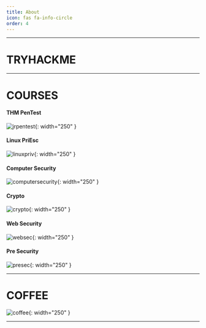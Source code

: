 ```yaml
---
title: About
icon: fas fa-info-circle
order: 4
---
```



---

# TRYHACKME
<script src="https://tryhackme.com/badge/836492"></script>

---

# COURSES

#### THM PenTest
![jrpentest](/jrpen.png){: width="250" }

#### Linux PriEsc
![linuxpriv](/linuxesc.jpg){: width="250" }

#### Computer Security
![computersecurity](/wenliangcomputersecurity.jpg){: width="250" }

#### Crypto
![crypto](/wenliangcrypto.jpg){: width="250" }

#### Web Security
![websec](/wenliangwebsecurity.jpg){: width="250" }

#### Pre Security
![presec](/presec.png){: width="250" }

---

# COFFEE
![coffee](/coffee.jpg){: width="250" }

---
